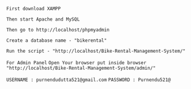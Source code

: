 `First download XAMPP`

`Then start Apache and MySQL`

`Then go to http://localhost/phpmyadmin`

`Create a database name - "bikerental"`

`Run the script - "http://localhost/Bike-Rental-Management-System/"`

`For Admin Panel`
`Open Your browser put inside browser "http://localhost/Bike-Rental-Management-System/admin/" `

`USERNAME : purnendudutta521@gmail.com`
`PASSWORD : Purnendu521@`

